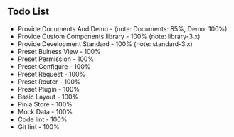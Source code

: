## Todo List

- Provide Documents And Demo - (note: Documents: 85%, Demo: 100%)
- Provide Custom Components library - 100% (note: library-3.x)
- Provide Development Standard - 100% (note: standard-3.x)
- Preset Buiness View - 100%
- Preset Permission - 100%
- Preset Configure - 100%
- Preset Request - 100%
- Preset Router - 100%
- Preset Plugin - 100%
- Basic Layout - 100%
- Pinia Store - 100%
- Mock Data - 100%
- Code lint - 100%
- Git lint - 100%
